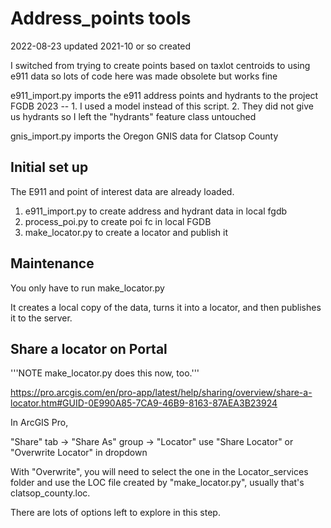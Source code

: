# Address_points tools

2022-08-23 updated 
2021-10 or so created

I switched from trying to create points based on taxlot centroids to using e911 data
so lots of code here was made obsolete but works fine

e911_import.py imports the e911 address points and hydrants to the project FGDB
2023 -- 1. I used a model instead of this script.
        2. They did not give us hydrants so I left the "hydrants" feature class untouched

gnis_import.py imports the Oregon GNIS data for Clatsop County

## Initial set up

The E911 and point of interest data are already loaded.

1. e911_import.py to create address and hydrant data in local fgdb
2. process_poi.py to create poi fc in local FGDB
3. make_locator.py to create a locator and publish it

## Maintenance 

You only have to run make_locator.py

It creates a local copy of the data,
turns it into a locator,
and then publishes it to the server.
## Share a locator on Portal

'''NOTE make_locator.py does this now, too.'''

https://pro.arcgis.com/en/pro-app/latest/help/sharing/overview/share-a-locator.htm#GUID-0E990A85-7CA9-46B9-8163-87AEA3B23924

In ArcGIS Pro,

"Share" tab -> "Share As" group -> "Locator" use "Share Locator" or "Overwrite Locator" in dropdown

With "Overwrite", you will need to select the one in the Locator_services folder
and use the LOC file created by "make_locator.py", usually that's clatsop_county.loc.

There are lots of options left to explore in this step.

